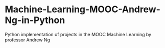 # Machine-Learning-MOOC-Andrew-Ng-in-Python
Python implementation of projects in the MOOC Machine Learning by professor Andrew Ng
